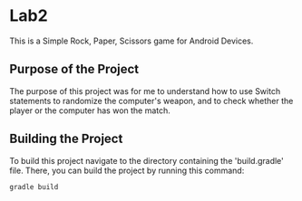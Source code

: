 # Lab2
This is a Simple Rock, Paper, Scissors game for Android Devices.

## Purpose of the Project
The purpose of this project was for me to understand how to use Switch statements to randomize the computer's weapon, and to check whether the player or the computer has won the match.

## Building the Project
To build this project navigate to the directory containing the 'build.gradle' file. There, you can build the project by running this command:

`gradle build`
